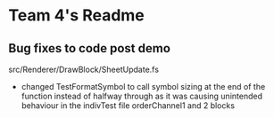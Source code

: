 # Team 4's Readme

## Bug fixes to code post demo

src/Renderer/DrawBlock/SheetUpdate.fs
- changed TestFormatSymbol to call symbol sizing at the end of the function instead of halfway through as it was causing unintended behaviour in the indivTest file orderChannel1 and 2 blocks